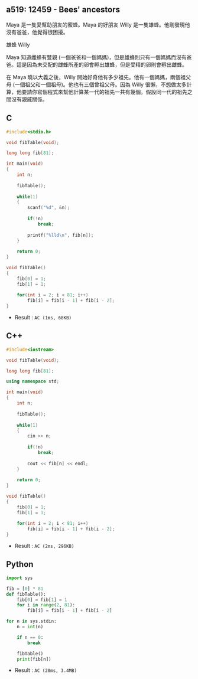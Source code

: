 ## a519: 12459 - Bees' ancestors
Maya 是一隻愛幫助朋友的蜜蜂。Maya 的好朋友 Willy 是一隻雄蜂。他剛發現他沒有爸爸，他覺得很困擾。

 


雄蜂 Willy
 

Maya 知道雌蜂有雙親 (一個爸爸和一個媽媽)，但是雄蜂則只有一個媽媽而沒有爸爸。這是因為未交配的雌蜂所產的卵會孵出雄蜂，但是受精的卵則會孵出雌蜂。

在 Maya 曉以大義之後，Willy 開始好奇他有多少祖先。他有一個媽媽，兩個祖父母 (一個祖父和一個祖母)。他也有三個曾祖父母。因為 Willy 很懶，不想做太多計算，他要請你寫個程式來幫他計算某一代的祖先一共有幾個。假設同一代的祖先之間沒有親戚關係。

## C
```C
#include<stdio.h>

void fibTable(void);

long long fib[81];

int main(void)
{
	int n;
	
	fibTable();
	
	while(1)
	{
		scanf("%d", &n);
		
		if(!n)
			break;
		
		printf("%lld\n", fib[n]);
	}
	
	return 0;
}

void fibTable()
{
	fib[0] = 1;
	fib[1] = 1;
	
	for(int i = 2; i < 81; i++)
		fib[i] = fib[i - 1] + fib[i - 2];
}
```
 * Result : `AC (1ms, 68KB)`

## C++
```C++
#include<iostream>

void fibTable(void);

long long fib[81];

using namespace std;

int main(void)
{
	int n;
	
	fibTable();
	
	while(1)
	{
		cin >> n;
		
		if(!n)
			break;
		
		cout << fib[n] << endl;
	}
	
	return 0;
}

void fibTable()
{
	fib[0] = 1;
	fib[1] = 1;
	
	for(int i = 2; i < 81; i++)
		fib[i] = fib[i - 1] + fib[i - 2];
}
```
 * Result : `AC (2ms, 296KB)`

## Python
```python
import sys

fib = [0] * 81
def fibTable():
    fib[0] = fib[1] = 1
    for i in range(2, 81):
        fib[i] = fib[i - 1] + fib[i - 2]

for n in sys.stdin:
    n = int(n)

    if n == 0:
        break

    fibTable()
    print(fib[n])
```
 * Result : `AC (20ms, 3.4MB)`
